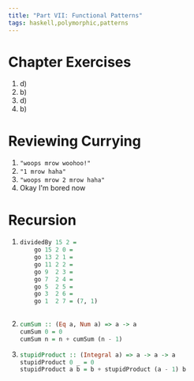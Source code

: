 ```yaml
---
title: "Part VII: Functional Patterns"
tags: haskell,polymorphic,patterns
---
```


# Chapter Exercises
1. d)
1. b)
1. d)
1. b)

# Reviewing Currying
1. `"woops mrow woohoo!"`
1. `"1 mrow haha"`
1.  `"woops mrow 2 mrow haha"`
1. Okay I'm bored now

# Recursion
1. 
    ```haskell
    dividedBy 15 2 =
        go 15 2 0 =
        go 13 2 1 = 
        go 11 2 2 = 
        go 9  2 3 =
        go 7  2 4 =
        go 5  2 5 =
        go 3  2 6 =
        go 1  2 7 = (7, 1)
        
    ```
1. 
    ```haskell
    cumSum :: (Eq a, Num a) => a -> a
    cumSum 0 = 0
    cumSum n = n + cumSum (n - 1)

    ```

1. 
    ```haskell
    stupidProduct :: (Integral a) => a -> a -> a
    stupidProduct 0 _ = 0
    stupidProduct a b = b + stupidProduct (a - 1) b

    ```


